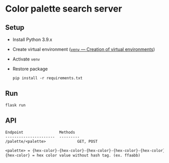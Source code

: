 # Color palette search server



## Setup

- Install Python 3.9.x

- Create virtual environment ([`venv` — Creation of virtual environments](https://docs.python.org/3/library/venv.html))

- Activate `venv`

- Restore package

  ```shell
  pip install -r requirements.txt
  ```



## Run

```shell
flask run
```



## API

```tex
Endpoint                Methods
----------------------  ---------
/palette/<palette>              GET, POST

<palette> = {hex-color}-{hex-color}-{hex-color}-{hex-color}-{hex-color}
{hex-color} = hex color value without hash tag. (ex. ffaabb)
```

